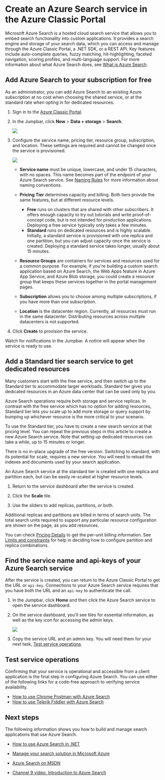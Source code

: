 <properties
    pageTitle="Create an Azure Search service in the portal | Microsoft Azure | Hosted cloud search service"
    description="Add free or standard Azure Search to an existing subscription using the Azure Classic Portal. Azure Search is cloud hosted search service for custom apps."
    services="search"
    documentationCenter=""
    authors="HeidiSteen"
    manager="mblythe"
    editor=""
    tags="azure-portal"/>

<tags
    ms.service="search"
    ms.devlang="rest-api"
    ms.workload="search"
    ms.topic="get-started-article"
    ms.tgt_pltfrm="na"
    ms.date="11/04/2015"
    ms.author="heidist"/>

# Create an Azure Search service in the Azure Classic Portal

Microsoft Azure Search is a hosted cloud search service that allows you to embed search functionality into custom applications. It provides a search engine and storage of your search data, which you can access and manage through the Azure Classic Portal, a .NET SDK, or a REST API. Key features include auto-complete queries, fuzzy matching, hit-highlighting, faceted navigation, scoring profiles, and multi-language support. For more information about what Azure Search does, see [What is Azure Search](search-what-is-azure-search.md).

## Add Azure Search to your subscription for free

As an administrator, you can add Azure Search to an existing Azure subscription at no cost when choosing the shared service, or at the standard rate when opting in for dedicated resources.

1. Sign in to the [Azure Classic Portal](https://portal.azure.com).

2. In the Jumpbar, click **New** > **Data + storage** > **Search**.

     ![][1]

3. Configure the service name, pricing tier, resource group, subscription, and location. These settings are required and cannot be changed once the service is provisioned.

     ![][2]

    - **Service name** must be unique, lowercase, and under 15 characters, with no spaces. This name becomes part of the endpoint of your Azure Search service. See [Naming Rules](https://msdn.microsoft.com/library/azure/dn857353.aspx) for more information about naming conventions.

    - **Pricing Tier** determines capacity and billing. Both tiers provide the same features, but at different resource levels.

        - **Free**  runs on clusters that are shared with other subscribers. It offers enough capacity to try out tutorials and write proof-of-concept code, but is not intended for production applications. Deploying a free service typically only takes a few minutes.
        - **Standard** runs on dedicated resources and is highly scalable. Initially, a standard service is provisioned with one replica and one partition, but you can adjust capacity once the service is created. Deploying a standard service takes longer, usually about 15 minutes.

    - **Resource Groups** are containers for services and resources used for a common purpose. For example, if you're building a custom search application based on Azure Search, the Web Apps feature in Azure App Service, and Azure Blob storage, you could create a resource group that keeps these services together in the portal management pages.

    - **Subscription** allows you to choose among multiple subscriptions, if you have more than one subscription.

    - **Location** is the datacenter region. Currently, all resources must run in the same datacenter. Distributing resources across multiple datacenters is not supported.

4. Click **Create** to provision the service.

Watch for notifications in the Jumpbar. A notice will appear when the service is ready to use.

<a id="sub-3"></a>
## Add a Standard tier search service to get dedicated resources

Many customers start with the free service, and then switch up to the Standard tier to accommodate larger workloads. Standard tier gives you dedicated resources in an Azure data center that can be used only by you. 

Azure Search operations require both storage and service replicas. In contrast with the free service which has no option for adding resources, Standard tier lets you scale up to add more storage or query support by bumping up whichever resource is the more critical to your scenario.

To use the Standard tier, you have to create a new search service at that pricing level. You can repeat the previous steps in this article to create a new Azure Search service. Note that setting up dedicated resources can take a while, up to 15 minutes or longer.

There is no in-place upgrade of the free version. Switching to standard, with its potential for scale, requires a new service. You will need to reload the indexes and documents used by your search application.

An Azure Search service at the standard tier is created with one replica and partition each, but can be easily re-scaled at higher resource levels.

1.  Return to the service dashboard after the service is created.

2.  Click the **Scale** tile.

3.  Use the sliders to add replicas, partitions, or both.

Additional replicas and partitions are billed in terms of search units. The total search units required to support any particular resource configuration are shown on the page, as you add resources.

You can check [Pricing Details](http://go.microsoft.com/fwlink/p/?LinkID=509792) to get the per-unit billing information. See [Limits and constraints](search-limits-quotas-capacity.md) for help in deciding how to configure partition and replica combinations.

<a id="sub-2"></a>
## Find the service name and api-keys of your Azure Search service

After the service is created, you can return to the Azure Classic Portal to get the URL or `api-key`. Connections to your Azure Search service requires that you have both the URL and an `api-key` to authenticate the call.

1. In the Jumpbar, click **Home** and then click the Azure Search service to open the service dashboard.

2. On the service dashboard, you'll see tiles for essential information, as well as the key icon for accessing the admin keys.

    ![][3]

3. Copy the service URL and an admin key. You will need them for your next task, [Test service operations](#sub-4).


<a id="sub-4"></a>
## Test service operations

Confirming that your service is operational and accessible from a client application is the final step in configuring Azure Search. You can use either of the following links for a code-free approach to verifying service availability.

- [How to use Chrome Postman with Azure Search](search-chrome-postman.md)
- [How to use Telerik Fiddler with Azure Search](search-fiddler.md)

<!--Next steps and links -->
<a id="next-steps"></a>
## Next steps

The following information shows you how to build and manage search applications that use Azure Search.

- [How to use Azure Search in .NET](search-howto-dotnet-sdk.md)

- [Manage your search solution in Microsoft Azure](search-manage.md)

- [Azure Search on MSDN](http://msdn.microsoft.com/library/dn798933.aspx)

- [Channel 9 video: Introduction to Azure Search](http://channel9.msdn.com/Shows/Data-Exposed/Introduction-To-Azure-Search)


<!--Anchors-->
[Find the service name and api-keys of your Azure Search service]: #sub-2
[Upgrade to the standard tier]: #sub-3
[Test service operations]: #sub-4
[Next steps]: #next-steps

<!--Image references-->
[1]: ./media/search-create-service-portal/create-search-portal-1.PNG
[2]: ./media/search-create-service-portal/create-search-portal-2.PNG
[3]: ./media/search-create-service-portal/create-search-portal-3.PNG

